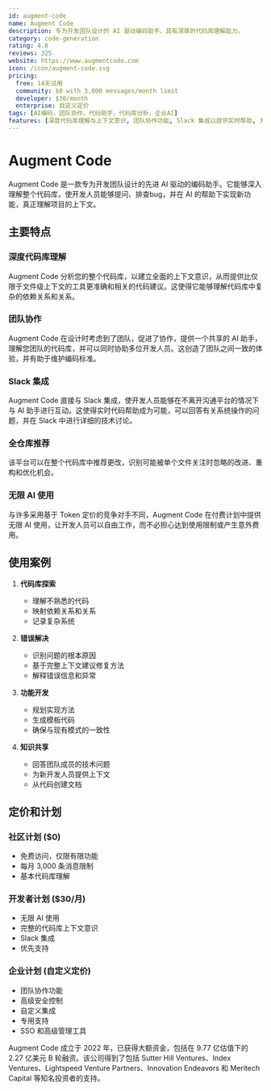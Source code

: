 ```yaml
---
id: augment-code
name: Augment Code
description: 专为开发团队设计的 AI 驱动编码助手，具有深厚的代码库理解能力。
category: code-generation
rating: 4.8
reviews: 325
website: https://www.augmentcode.com
icon: /icon/augment-code.svg
pricing:
  free: 14天试用
  community: $0 with 3,000 messages/month limit
  developer: $30/month
  enterprise: 自定义定价
tags: [AI编码，团队协作，代码助手，代码库分析，企业AI]
features: [深度代码库理解与上下文意识, 团队协作功能, Slack 集成以提供实时帮助, 无限制的AI使用（没有令牌限制）, 整个仓库的代码建议]
---
```

# Augment Code

Augment Code 是一款专为开发团队设计的先进 AI 驱动的编码助手。它能够深入理解整个代码库，使开发人员能够提问、排查bug，并在 AI 的帮助下实现新功能，真正理解项目的上下文。

## 主要特点

### 深度代码库理解
Augment Code 分析您的整个代码库，以建立全面的上下文意识，从而提供比仅限于文件级上下文的工具更准确和相关的代码建议。这使得它能够理解代码库中复杂的依赖关系和关系。

### 团队协作
Augment Code 在设计时考虑到了团队，促进了协作，提供一个共享的 AI 助手，理解您团队的代码库，并可以同时协助多位开发人员。这创造了团队之间一致的体验，并有助于维护编码标准。

### Slack 集成
Augment Code 直接与 Slack 集成，使开发人员能够在不离开沟通平台的情况下与 AI 助手进行互动。这使得实时代码帮助成为可能，可以回答有关系统操作的问题，并在 Slack 中进行详细的技术讨论。

### 全仓库推荐
该平台可以在整个代码库中推荐更改，识别可能被单个文件关注时忽略的改进、重构和优化机会。

### 无限 AI 使用
与许多采用基于 Token 定价的竞争对手不同，Augment Code 在付费计划中提供无限 AI 使用，让开发人员可以自由工作，而不必担心达到使用限制或产生意外费用。

## 使用案例

1. **代码库探索**
   - 理解不熟悉的代码
   - 映射依赖关系和关系
   - 记录复杂系统

2. **错误解决**
   - 识别问题的根本原因
   - 基于完整上下文建议修复方法
   - 解释错误信息和异常

3. **功能开发**
   - 规划实现方法
   - 生成模板代码
   - 确保与现有模式的一致性

4. **知识共享**
   - 回答团队成员的技术问题
   - 为新开发人员提供上下文
   - 从代码创建文档

## 定价和计划

### 社区计划 ($0)
- 免费访问，仅限有限功能
- 每月 3,000 条消息限制
- 基本代码库理解

### 开发者计划 ($30/月)
- 无限 AI 使用
- 完整的代码库上下文意识
- Slack 集成
- 优先支持

### 企业计划 (自定义定价)
- 团队协作功能
- 高级安全控制
- 自定义集成
- 专用支持
- SSO 和高级管理工具

Augment Code 成立于 2022 年，已获得大额资金，包括在 9.77 亿估值下的 2.27 亿美元 B 轮融资。该公司得到了包括 Sutter Hill Ventures、Index Ventures、Lightspeed Venture Partners、Innovation Endeavors 和 Meritech Capital 等知名投资者的支持。
